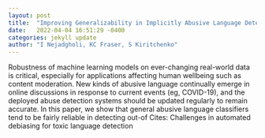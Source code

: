 ```yaml
---
layout: post
title:  "Improving Generalizability in Implicitly Abusive Language Detection with Concept Activation Vectors"
date:   2022-04-04 16:51:29 -0400
categories: jekyll update
author: "I Nejadgholi, KC Fraser, S Kiritchenko"
---
```

Robustness of machine learning models on ever-changing real-world data is critical, especially for applications affecting human wellbeing such as content moderation. New kinds of abusive language continually emerge in online discussions in response to current events (eg, COVID-19), and the deployed abuse detection systems should be updated regularly to remain accurate. In this paper, we show that general abusive language classifiers tend to be fairly reliable in detecting out-of Cites: Challenges in automated debiasing for toxic language detection